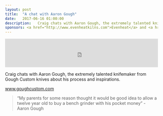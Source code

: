 ```yaml
---
layout: post
title:  "A chat with Aaron Gough"
date:   2017-06-16 01:00:00
description:   Craig chats with Aaron Gough, the extremely talented knifemaker from Gough Custom knives about his process and inspirations.
sponsors: <a href="http://www.evenheatkilns.com">Evenheat</a> and <a href="http://www.tormek.com">Tormek</a>
---
```



<iframe frameborder='0' height='94px' scrolling='no' seamless src='https://simplecast.com/e/73063?style=medium-light' width='100%'></iframe>

Craig chats with Aaron Gough, the extremely talented knifemaker from Gough Custom knives about his process and inspirations.

 <a href="https://store.goughcustom.com" target="_blank">www.goughcustom.com</a> 

<blockquote class="largeQuote">“My parents for some reason thought it would be good idea to allow a twelve year old to buy a bench grinder with his pocket money” - Aaron Gough</blockquote>




